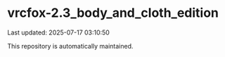 # vrcfox-2.3_body_and_cloth_edition

Last updated: 2025-07-17 03:10:50

This repository is automatically maintained.
